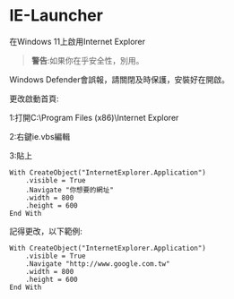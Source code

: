 # IE-Launcher
在Windows 11上啟用Internet Explorer

>**警告**:如果你在乎安全性，別用。


Windows Defender會誤報，請關閉及時保護，安裝好在開啟。


更改啟動首頁:

1:打開C:\Program Files (x86)\Internet Explorer

2:右鍵ie.vbs編輯

3:貼上
```
With CreateObject("InternetExplorer.Application")
	.visible = True
	.Navigate "你想要的網址"
	.width = 800
	.height = 600
End With
```
記得更改，以下範例:
```
With CreateObject("InternetExplorer.Application")
	.visible = True
	.Navigate "http://www.google.com.tw"
	.width = 800
	.height = 600
End With
```
